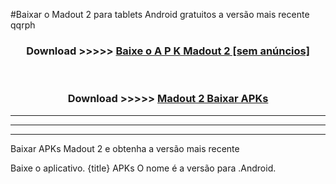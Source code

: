 #Baixar o Madout 2   para tablets Android gratuitos a versão mais recente qqrph


<div align="center">
<h3>Download >>>>> <a href="https://pt-web.web.app/?pt= Madout 2 ">Baixe o A P K Madout 2  [sem anúncios]</a></h3><br>

<h3>Download >>>>> <a href="https://pt-web.web.app/?pt= Madout 2 ">Madout 2  Baixar APKs</a></h3>
</div>

----------------------------------------------------------

----------------------------------------------------------

----------------------------------------------------------

Baixar APKs Madout 2  e obtenha a versão mais recente

Baixe o aplicativo. {title} APKs O nome é a versão para .Android.


